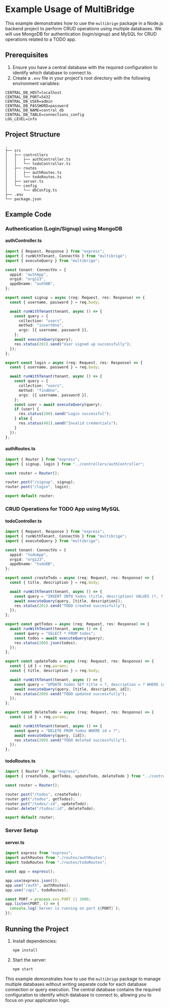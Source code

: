 # Example Usage of MultiBridge

This example demonstrates how to use the `multibrige` package in a Node.js backend project to perform CRUD operations using multiple databases. We will use MongoDB for authentication (login/signup) and MySQL for CRUD operations related to a TODO app.

## Prerequisites

1. Ensure you have a central database with the required configuration to identify which database to connect to.
2. Create a `.env` file in your project's root directory with the following environment variables:

```env
CENTRAL_DB_HOST=localhost
CENTRAL_DB_PORT=5432
CENTRAL_DB_USER=admin
CENTRAL_DB_PASSWORD=password
CENTRAL_DB_NAME=central_db
CENTRAL_DB_TABLE=connections_config
LOG_LEVEL=info
```

## Project Structure

```
.
├── src
│   ├── controllers
│   │   ├── authController.ts
│   │   └── todoController.ts
│   ├── routes
│   │   ├── authRoutes.ts
│   │   └── todoRoutes.ts
│   ├── server.ts
│   └── config
│       └── dbConfig.ts
├── .env
└── package.json
```

## Example Code

### Authentication (Login/Signup) using MongoDB

#### authController.ts

```typescript
import { Request, Response } from "express";
import { runWithTenant, ConnectVo } from "multibrige";
import { executeQuery } from "multibrige";

const tenant: ConnectVo = {
  appid: "authApp",
  orgid: "org123",
  appdbname: "authDB",
};

export const signup = async (req: Request, res: Response) => {
  const { username, password } = req.body;

  await runWithTenant(tenant, async () => {
    const query = {
      collection: "users",
      method: "insertOne",
      args: [{ username, password }],
    };
    await executeQuery(query);
    res.status(201).send("User signed up successfully");
  });
};

export const login = async (req: Request, res: Response) => {
  const { username, password } = req.body;

  await runWithTenant(tenant, async () => {
    const query = {
      collection: "users",
      method: "findOne",
      args: [{ username, password }],
    };
    const user = await executeQuery(query);
    if (user) {
      res.status(200).send("Login successful");
    } else {
      res.status(401).send("Invalid credentials");
    }
  });
};
```

#### authRoutes.ts

```typescript
import { Router } from "express";
import { signup, login } from "../controllers/authController";

const router = Router();

router.post("/signup", signup);
router.post("/login", login);

export default router;
```

### CRUD Operations for TODO App using MySQL

#### todoController.ts

```typescript
import { Request, Response } from "express";
import { runWithTenant, ConnectVo } from "multibrige";
import { executeQuery } from "multibrige";

const tenant: ConnectVo = {
  appid: "todoApp",
  orgid: "org123",
  appdbname: "todoDB",
};

export const createTodo = async (req: Request, res: Response) => {
  const { title, description } = req.body;

  await runWithTenant(tenant, async () => {
    const query = "INSERT INTO todos (title, description) VALUES (?, ?)";
    await executeQuery(query, [title, description]);
    res.status(201).send("TODO created successfully");
  });
};

export const getTodos = async (req: Request, res: Response) => {
  await runWithTenant(tenant, async () => {
    const query = "SELECT * FROM todos";
    const todos = await executeQuery(query);
    res.status(200).json(todos);
  });
};

export const updateTodo = async (req: Request, res: Response) => {
  const { id } = req.params;
  const { title, description } = req.body;

  await runWithTenant(tenant, async () => {
    const query = "UPDATE todos SET title = ?, description = ? WHERE id = ?";
    await executeQuery(query, [title, description, id]);
    res.status(200).send("TODO updated successfully");
  });
};

export const deleteTodo = async (req: Request, res: Response) => {
  const { id } = req.params;

  await runWithTenant(tenant, async () => {
    const query = "DELETE FROM todos WHERE id = ?";
    await executeQuery(query, [id]);
    res.status(200).send("TODO deleted successfully");
  });
};
```

#### todoRoutes.ts

```typescript
import { Router } from "express";
import { createTodo, getTodos, updateTodo, deleteTodo } from "../controllers/todoController";

const router = Router();

router.post("/todos", createTodo);
router.get("/todos", getTodos);
router.put("/todos/:id", updateTodo);
router.delete("/todos/:id", deleteTodo);

export default router;
```

### Server Setup

#### server.ts

```typescript
import express from "express";
import authRoutes from "./routes/authRoutes";
import todoRoutes from "./routes/todoRoutes";

const app = express();

app.use(express.json());
app.use("/auth", authRoutes);
app.use("/api", todoRoutes);

const PORT = process.env.PORT || 3000;
app.listen(PORT, () => {
  console.log(`Server is running on port ${PORT}`);
});
```

## Running the Project

1. Install dependencies:

   ```bash
   npm install
   ```

2. Start the server:

   ```bash
   npm start
   ```

This example demonstrates how to use the `multibrige` package to manage multiple databases without writing separate code for each database connection or query execution. The central database contains the required configuration to identify which database to connect to, allowing you to focus on your application logic.